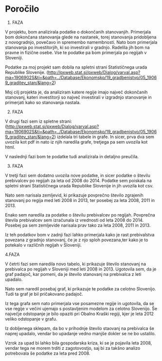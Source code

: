 # Poročilo

1. FAZA

V projektu, bom analizirala podatke o dokončanih stanovanjih. Primerjala bom dokončana stanovanja glede na nastanek, torej stanovanja pridobljena z novogradnjo, povečavo in spremembo namembnosti. Nato bom primerjala stanovanja po investitorjih, ki so investirali v gradnjo. Radelila jih bom na pravne in fizične osebe. Vse te podatke pa bom primerjala po regijah v Sloveniji.

Podatke za moj projekt sam dobila na spletni strani Statističnega urada Republike Slovenije.
(http://pxweb.stat.si/pxweb/Dialog/varval.asp?ma=1906902S&ti=&path=../Database/Ekonomsko/19_gradbenistvo/05_19069_graditev_stan/&lang=2)

Moj cilj projekta je, da analiziram katere regije imajo največ dokončanih stanovanj, kateri investitorji so največ investirali v izgradnjo stanovanje in primerjati kako so stanovanja nastala.

2. FAZA

V drugi fazi sem iz spletne strani:
(http://pxweb.stat.si/pxweb/Dialog/varval.asp?ma=1906902S&ti=&path=../Database/Ekonomsko/19_gradbenistvo/05_19069_graditev_stan/&lang=2)
izdelala tri tabele in grafe. In sicer, prva dva sem uvozila kot pdf in nato iz njih naredila grafe, tretjega pa sem uvozila kot html.

V naslednji fazi bom te podatke tudi analizirala in detaljno preučila.

3. FAZA

V tretji fazi sem dodatno uvozila nove podatke, in sicer podatke o številu prebivalcev po regijah za leta od 2008 do 2014. Podatke sem poiskala na spletni strani Statističnega urada Republike Slovenije in jih uvozila kot csv.

Nato sem narisala zemljevid, ki prikazuje povprečno število zgrajenih stanovanj po regija med leti 2008 in 2013, ter posebej za leta 2008, 2011 in 2013.

Enako sem naredila za podatke o številu prebivalcev po regijah. Povprečna števila prebivalcev sem izračunala iz vrednosti od leta 2008 do 2014. Posebej pa sem zemljevide narisala prav tako za leta 2008, 2011 in 2013.

Iz teh podatkov bom v zadnji fazi lahko primerjala kako je rast prebivalstva povezana z gradnjo stanovanj, če je z njo sploh povezana,ter kako je to potekalo v različnih regijah v Sloveniji.

4.FAZA

V četrti fazi sem naredila novo tabelo, ki prikazuje število stanovanj na prebivalca po regijah v Sloveniji med leti 2008 in 2013. Ugotovila sem, da je graf padajoč, kar pomeni, da je število stanovanj na prebivalca z leti upadalo. 

Nato sem naredil posebaj graf, ki prikazuje te podatke za celotno Slovenijo. Tudi ta graf je bil pričakovano padajoč.

Iz tega grafa sem nato primerjala vse posamezne regije in ugotovila, da se vse regije v večini ujemajo s postavljenim modelom za celotno Slovenijo. Še največje odstopanje je bilo opaziti pri Obalno Kraški regiji, kjer je leta 2012 veliko odstopanje v grafu.

Iz dobljenega sklepam, da bo v prihodnje število staovanj na prebivalca še naprej upadalo, vendar bo upadanje vedno manjše dokler se ne bo ustalilo.

Vzrok za upad bi lahko bila gospodarska kriza, ki se je pojavila leta 2008, vendar tega ne morem trditi z zagotovostjo, saj bi za takšno analizo potrebovala še podatke za leta pred 2008.
